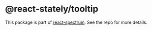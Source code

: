 # @react-stately/tooltip

This package is part of [react-spectrum](https://github.com/adobe/react-spectrum). See the repo for more details.
